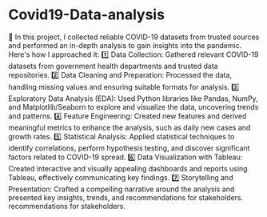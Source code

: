 # Covid19-Data-analysis

📌 In this project, I collected reliable COVID-19 datasets from trusted sources and performed an in-depth analysis to gain insights into the pandemic. Here's how I approached it:
1️⃣ Data Collection: Gathered relevant COVID-19 datasets from government health departments and trusted data repositories.
2️⃣ Data Cleaning and Preparation: Processed the data, handling missing values and ensuring suitable formats for analysis.
3️⃣ Exploratory Data Analysis (EDA): Used Python libraries like Pandas, NumPy, and Matplotlib/Seaborn to explore and visualize the data, uncovering trends and patterns.
4️⃣ Feature Engineering: Created new features and derived meaningful metrics to enhance the analysis, such as daily new cases and growth rates.
5️⃣ Statistical Analysis: Applied statistical techniques to identify correlations, perform hypothesis testing, and discover significant factors related to COVID-19 spread.
6️⃣ Data Visualization with Tableau: Created interactive and visually appealing dashboards and reports using Tableau, effectively communicating key findings.
7️⃣ Storytelling and Presentation: Crafted a compelling narrative around the analysis and presented key insights, trends, and recommendations for stakeholders. recommendations for stakeholders.
